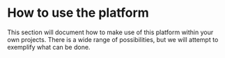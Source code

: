 # How to use the platform

This section will document how to make use of this platform within your own
projects. There is a wide range of possibilities, but we will attempt to 
exemplify what can be done.
